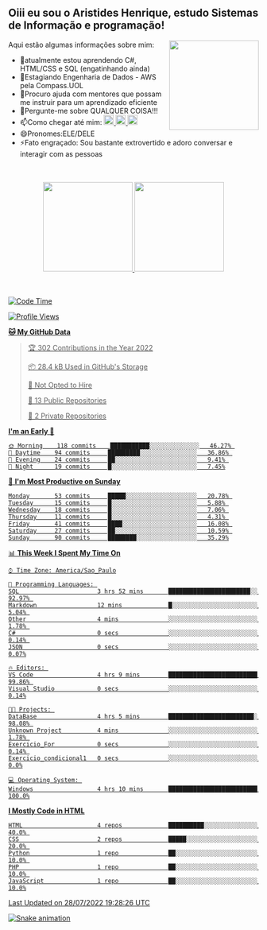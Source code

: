 ## Oiii eu sou o Aristides Henrique, estudo Sistemas de Informação e programação!

<div >
Aqui estão algumas informações sobre mim:<img align="right" height="180em" src="https://user-images.githubusercontent.com/97318481/177042589-45d62122-82a9-4a32-b3a7-87b322825b2f.png">
</div>

- 🌱atualmente estou aprendendo C#, HTML/CSS e SQL (engatinhando ainda)
- 👯Estagiando Engenharia de Dados - AWS pela Compass.UOL
- 🤔Procuro ajuda com mentores que possam me instruir para um aprendizado eficiente
- 💬Pergunte-me sobre QUALQUER COISA!!!
- 📫Como chegar até mim:
  <a href="https://www.instagram.com/aryhenry/" target="_blank">
  <img src="https://img.shields.io/badge/-Instagram-%23E4405F?style=for-the-badge&logo=instagram&logoColor=black" height="20px">
  </a>
  <a href="https://www.linkedin.com/in/aristides-henrique/" target="_blank">
  <img src="https://img.shields.io/badge/-LinkedIn-%230077B5?style=for-the-badge&logo=linkedin&logoColor=black" height="20px">
  </a> 
  <a href="mailto:arihenriqueuna@gmail.com">
  <img src="https://img.shields.io/badge/-Gmail-%23333?style=for-the-badge&logo=gmail&logoColor=white" height="20px">
  </a>
- 😄Pronomes:ELE/DELE
- ⚡Fato engraçado: Sou bastante extrovertido e adoro conversar e interagir com as pessoas
<br/>
<br/>
<div align="center">
  <a href="https://github.com/arihenrique">
  <img height="180em" src="https://github-readme-stats.vercel.app/api?username=arihenrique&show_icons=true&theme=dracula&include_all_commits=true&count_private=true"/>
  <img height="180em" src="https://github-readme-stats.vercel.app/api/top-langs/?username=arihenrique&layout=compact&langs_count=7&theme=dracula"/>
</div><br/><br/>

<!--START_SECTION:waka-->
![Code Time](http://img.shields.io/badge/Code%20Time-22%20hrs%2048%20mins-blue)

![Profile Views](http://img.shields.io/badge/Profile%20Views-6-blue)

**🐱 My GitHub Data** 

> 🏆 302 Contributions in the Year 2022
 > 
> 📦 28.4 kB Used in GitHub's Storage 
 > 
> 🚫 Not Opted to Hire
 > 
> 📜 13 Public Repositories 
 > 
> 🔑 2 Private Repositories  
 > 
**I'm an Early 🐤** 

```text
🌞 Morning    118 commits    ███████████░░░░░░░░░░░░░░   46.27% 
🌆 Daytime    94 commits     █████████░░░░░░░░░░░░░░░░   36.86% 
🌃 Evening    24 commits     ██░░░░░░░░░░░░░░░░░░░░░░░   9.41% 
🌙 Night      19 commits     █░░░░░░░░░░░░░░░░░░░░░░░░   7.45%

```
📅 **I'm Most Productive on Sunday** 

```text
Monday       53 commits     █████░░░░░░░░░░░░░░░░░░░░   20.78% 
Tuesday      15 commits     █░░░░░░░░░░░░░░░░░░░░░░░░   5.88% 
Wednesday    18 commits     █░░░░░░░░░░░░░░░░░░░░░░░░   7.06% 
Thursday     11 commits     █░░░░░░░░░░░░░░░░░░░░░░░░   4.31% 
Friday       41 commits     ████░░░░░░░░░░░░░░░░░░░░░   16.08% 
Saturday     27 commits     ██░░░░░░░░░░░░░░░░░░░░░░░   10.59% 
Sunday       90 commits     ████████░░░░░░░░░░░░░░░░░   35.29%

```


📊 **This Week I Spent My Time On** 

```text
⌚︎ Time Zone: America/Sao_Paulo

💬 Programming Languages: 
SQL                      3 hrs 52 mins       ███████████████████████░░   92.97% 
Markdown                 12 mins             █░░░░░░░░░░░░░░░░░░░░░░░░   5.04% 
Other                    4 mins              ░░░░░░░░░░░░░░░░░░░░░░░░░   1.78% 
C#                       0 secs              ░░░░░░░░░░░░░░░░░░░░░░░░░   0.14% 
JSON                     0 secs              ░░░░░░░░░░░░░░░░░░░░░░░░░   0.07%

🔥 Editors: 
VS Code                  4 hrs 9 mins        █████████████████████████   99.86% 
Visual Studio            0 secs              ░░░░░░░░░░░░░░░░░░░░░░░░░   0.14%

🐱‍💻 Projects: 
DataBase                 4 hrs 5 mins        ████████████████████████░   98.08% 
Unknown Project          4 mins              ░░░░░░░░░░░░░░░░░░░░░░░░░   1.78% 
Exercicio_For            0 secs              ░░░░░░░░░░░░░░░░░░░░░░░░░   0.14% 
Exercicio_condicional1   0 secs              ░░░░░░░░░░░░░░░░░░░░░░░░░   0.0%

💻 Operating System: 
Windows                  4 hrs 10 mins       █████████████████████████   100.0%

```

**I Mostly Code in HTML** 

```text
HTML                     4 repos             ██████████░░░░░░░░░░░░░░░   40.0% 
CSS                      2 repos             █████░░░░░░░░░░░░░░░░░░░░   20.0% 
Python                   1 repo              ██░░░░░░░░░░░░░░░░░░░░░░░   10.0% 
PHP                      1 repo              ██░░░░░░░░░░░░░░░░░░░░░░░   10.0% 
JavaScript               1 repo              ██░░░░░░░░░░░░░░░░░░░░░░░   10.0%

```



 Last Updated on 28/07/2022 19:28:26 UTC
<!--END_SECTION:waka-->

![Snake animation](https://github.com/arihenrique/arihenrique/blob/output/github-contribution-grid-snake.svg)
